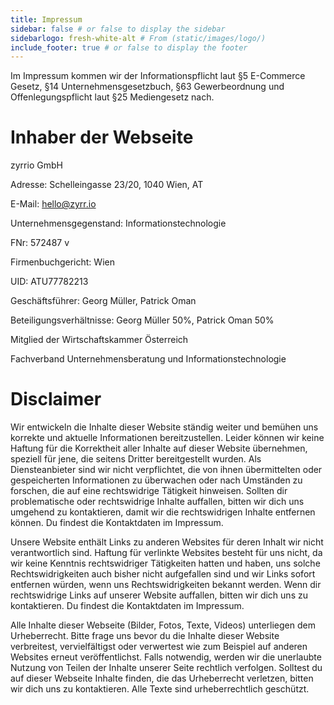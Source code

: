 ```yaml
---
title: Impressum
sidebar: false # or false to display the sidebar
sidebarlogo: fresh-white-alt # From (static/images/logo/)
include_footer: true # or false to display the footer
---
```


Im Impressum kommen wir der Informationspflicht laut §5 E-Commerce Gesetz, §14 Unternehmensgesetzbuch, §63 Gewerbeordnung und Offenlegungspflicht laut §25 Mediengesetz nach.

# Inhaber der Webseite

zyrrio GmbH

Adresse: Schelleingasse 23/20, 1040 Wien, AT

E-Mail: hello@zyrr.io

Unternehmensgegenstand: Informationstechnologie

FNr: 572487 v

Firmenbuchgericht: Wien

UID: ATU77782213

Geschäftsführer: Georg Müller, Patrick Oman

Beteiligungsverhältnisse: Georg Müller 50%, Patrick Oman 50%

Mitglied der Wirtschaftskammer Österreich

Fachverband Unternehmensberatung und Informationstechnologie

# Disclaimer

Wir entwickeln die Inhalte dieser Website ständig weiter und bemühen uns korrekte und aktuelle Informationen bereitzustellen. Leider können wir keine Haftung für die Korrektheit aller Inhalte auf dieser Website übernehmen, speziell für jene, die seitens Dritter bereitgestellt wurden. Als Diensteanbieter sind wir nicht verpflichtet, die von ihnen übermittelten oder gespeicherten Informationen zu überwachen oder nach Umständen zu forschen, die auf eine rechtswidrige Tätigkeit hinweisen.
Sollten dir problematische oder rechtswidrige Inhalte auffallen, bitten wir dich uns umgehend zu kontaktieren, damit wir die rechtswidrigen Inhalte entfernen können. Du findest die Kontaktdaten im Impressum.

Unsere Website enthält Links zu anderen Websites für deren Inhalt wir nicht verantwortlich sind. Haftung für verlinkte Websites besteht für uns nicht, da wir keine Kenntnis rechtswidriger Tätigkeiten hatten und haben, uns solche Rechtswidrigkeiten auch bisher nicht aufgefallen sind und wir Links sofort entfernen würden, wenn uns Rechtswidrigkeiten bekannt werden. Wenn dir rechtswidrige Links auf unserer Website auffallen, bitten wir dich uns zu kontaktieren. Du findest die Kontaktdaten im Impressum.

Alle Inhalte dieser Webseite (Bilder, Fotos, Texte, Videos) unterliegen dem Urheberrecht. Bitte frage uns bevor du die Inhalte dieser Website verbreitest, vervielfältigst oder verwertest wie zum Beispiel auf anderen Websites erneut veröffentlichst. Falls notwendig, werden wir die unerlaubte Nutzung von Teilen der Inhalte unserer Seite rechtlich verfolgen. Solltest du auf dieser Webseite Inhalte finden, die das Urheberrecht verletzen, bitten wir dich uns zu kontaktieren. Alle Texte sind urheberrechtlich geschützt.
